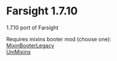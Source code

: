 # Farsight 1.7.10

1.7.10 port of Farsight

Requires mixins booter mod (choose one):<br>
[MixinBooterLegacy](https://github.com/tox1cozZ/mixin-booter-legacy/releases/)<br>
[UniMixins](https://github.com/LegacyModdingMC/UniMixins/releases)
